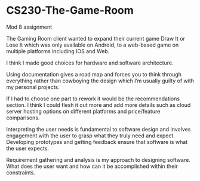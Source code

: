 # CS230-The-Game-Room
Mod 8 assignment

The Gaming Room client wanted to expand their current game Draw It or Lose It which was only available on Android, to a web-based game on multiple platforms including IOS and Web. 

I think I made good choices for hardware and software architecture.  

Using documentation gives a road map and forces you to think through everything rather than cowboying the design which I’m usually guilty of with my personal projects. 

If I had to choose one part to rework it would be the recommendations section.  I think I could flesh it out more and add more details such as cloud server hosting options on different platforms and price/feature comparisons.

Interpreting the user needs is fundamental to software design and involves engagement with the user to grasp what they truly need and expect.  Developing prototypes and getting feedback ensure that software is what the user expects.  

Requirement gathering and analysis is my approach to designing software. What does the user want and how can it be accomplished within their constraints.  
